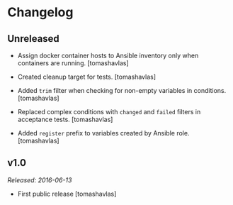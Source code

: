 Changelog
=========

Unreleased
----------

- Assign docker container hosts to Ansible inventory only when containers are running.
  [tomashavlas]

- Created cleanup target for tests.
  [tomashavlas]

- Added `trim` filter when checking for non-empty variables in conditions.
  [tomashavlas]

- Replaced complex conditions with `changed` and `failed` filters in acceptance tests.
  [tomashavlas]

- Added `register` prefix to variables created by Ansible role.
  [tomashavlas]

v1.0
----

*Released: 2016-06-13*

- First public release
  [tomashavlas]
